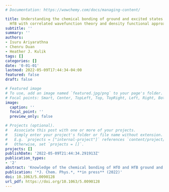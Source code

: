 ```yaml
---
# Documentation: https://wowchemy.com/docs/managing-content/

title: Understanding the chemical bonding of ground and excited states of HfO and
  HfB with correlated wavefunction theory and density functional approximations
subtitle: ''
summary: ''
authors:
- Isuru Ariyarathna
- Chenru Duan
- Heather J. Kulik
tags: []
categories: []
date: '0-01-01'
lastmod: 2022-05-09T17:44:34-04:00
featured: false
draft: false

# Featured image
# To use, add an image named `featured.jpg/png` to your page's folder.
# Focal points: Smart, Center, TopLeft, Top, TopRight, Left, Right, BottomLeft, Bottom, BottomRight.
image:
  caption: ''
  focal_point: ''
  preview_only: false

# Projects (optional).
#   Associate this post with one or more of your projects.
#   Simply enter your project's folder or file name without extension.
#   E.g. `projects = ["internal-project"]` references `content/project/deep-learning/index.md`.
#   Otherwise, set `projects = []`.
projects: []
publishDate: '2022-05-09T21:44:34.291913Z'
publication_types:
- '2'
abstract: 'Knowledge of the chemical bonding of HfO and HfB ground and low-lying electronic states provides essential insights into a range of catalysts and materials that contain Hf-O or Hf-B moieties. Here, we carry out high level multi-reference configuration interaction theory and coupled cluster quantum calculations on these systems. We compute full potential energy curves, excitation energies, ionization energies, electronic configurations, and spectroscopic parameters with large quadruple-zeta and quintuple-zeta quality correlation consistent basis sets.'
publication: '*J. Chem. Phys.*, **in press** (2022)'
doi: 10.1063/5.0090128
url_pdf: https://doi.org/10.1063/5.0090128
---
```

